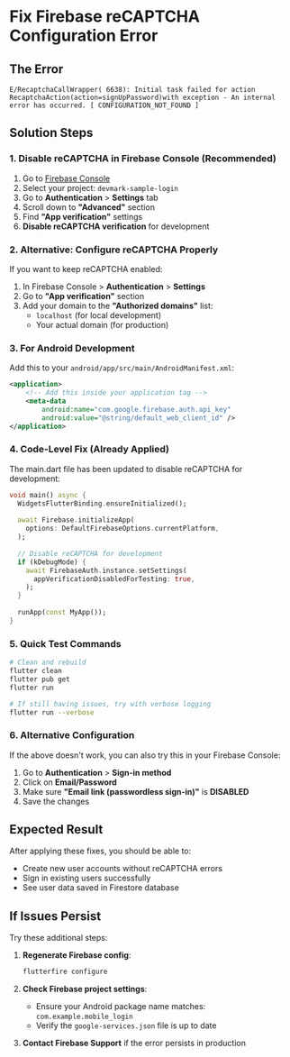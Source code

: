 # Fix Firebase reCAPTCHA Configuration Error

## The Error
```
E/RecaptchaCallWrapper( 6638): Initial task failed for action RecaptchaAction(action=signUpPassword)with exception - An internal error has occurred. [ CONFIGURATION_NOT_FOUND ]
```

## Solution Steps

### 1. Disable reCAPTCHA in Firebase Console (Recommended)

1. Go to [Firebase Console](https://console.firebase.google.com/)
2. Select your project: `devmark-sample-login`
3. Go to **Authentication** > **Settings** tab
4. Scroll down to **"Advanced"** section
5. Find **"App verification"** settings
6. **Disable reCAPTCHA verification** for development

### 2. Alternative: Configure reCAPTCHA Properly

If you want to keep reCAPTCHA enabled:

1. In Firebase Console > **Authentication** > **Settings**
2. Go to **"App verification"** section
3. Add your domain to the **"Authorized domains"** list:
   - `localhost` (for local development)
   - Your actual domain (for production)

### 3. For Android Development

Add this to your `android/app/src/main/AndroidManifest.xml`:

```xml
<application>
    <!-- Add this inside your application tag -->
    <meta-data
        android:name="com.google.firebase.auth.api_key"
        android:value="@string/default_web_client_id" />
</application>
```

### 4. Code-Level Fix (Already Applied)

The main.dart file has been updated to disable reCAPTCHA for development:

```dart
void main() async {
  WidgetsFlutterBinding.ensureInitialized();
  
  await Firebase.initializeApp(
    options: DefaultFirebaseOptions.currentPlatform,
  );
  
  // Disable reCAPTCHA for development
  if (kDebugMode) {
    await FirebaseAuth.instance.setSettings(
      appVerificationDisabledForTesting: true,
    );
  }
  
  runApp(const MyApp());
}
```

### 5. Quick Test Commands

```bash
# Clean and rebuild
flutter clean
flutter pub get
flutter run

# If still having issues, try with verbose logging
flutter run --verbose
```

### 6. Alternative Configuration

If the above doesn't work, you can also try this in your Firebase Console:

1. Go to **Authentication** > **Sign-in method**
2. Click on **Email/Password**
3. Make sure **"Email link (passwordless sign-in)"** is **DISABLED**
4. Save the changes

## Expected Result

After applying these fixes, you should be able to:
- Create new user accounts without reCAPTCHA errors
- Sign in existing users successfully
- See user data saved in Firestore database

## If Issues Persist

Try these additional steps:

1. **Regenerate Firebase config**:
   ```bash
   flutterfire configure
   ```

2. **Check Firebase project settings**:
   - Ensure your Android package name matches: `com.example.mobile_login`
   - Verify the `google-services.json` file is up to date

3. **Contact Firebase Support** if the error persists in production
